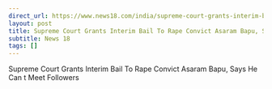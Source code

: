 ```yaml
---
direct_url: https://www.news18.com/india/supreme-court-grants-interim-bail-to-asaram-bapu-on-strict-condition-cant-meet-followers-9180578.html
layout: post
title: Supreme Court Grants Interim Bail To Rape Convict Asaram Bapu, Says He Can t Meet Followers
subtitle: News 18
tags: []
---
```


Supreme Court Grants Interim Bail To Rape Convict Asaram Bapu, Says He Can t Meet Followers
